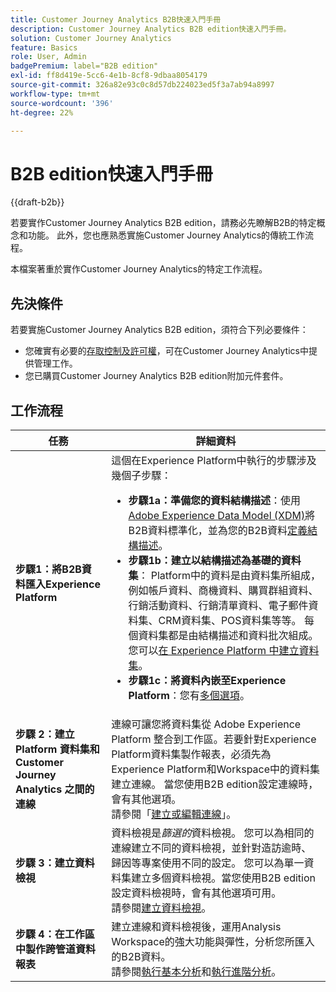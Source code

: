 ```yaml
---
title: Customer Journey Analytics B2B快速入門手冊
description: Customer Journey Analytics B2B edition快速入門手冊。
solution: Customer Journey Analytics
feature: Basics
role: User, Admin
badgePremium: label="B2B edition"
exl-id: ff8d419e-5cc6-4e1b-8cf8-9dbaa8054179
source-git-commit: 326a82e93c0c8d57db224023ed5f3a7ab94a8997
workflow-type: tm+mt
source-wordcount: '396'
ht-degree: 22%

---
```



# B2B edition快速入門手冊

{{draft-b2b}}

若要實作Customer Journey Analytics B2B edition，請務必先瞭解B2B的特定概念和功能。 此外，您也應熟悉實施Customer Journey Analytics的傳統工作流程。

本檔案著重於實作Customer Journey Analytics的特定工作流程。

## 先決條件

若要實施Customer Journey Analytics B2B edition，須符合下列必要條件：

* 您確實有必要的[存取控制及許可權](/help/technotes/access-control.md)，可在Customer Journey Analytics中提供管理工作。
* 您已購買Customer Journey Analytics B2B edition附加元件套件。


## 工作流程

| 任務 | 詳細資料 |
| --- | --- |
| **步驟1：將B2B資料匯入Experience Platform** | 這個在Experience Platform中執行的步驟涉及幾個子步驟：<ul><li>**步驟1a：準備您的資料結構描述**：使用[Adobe Experience Data Model (XDM)](https://experienceleague.adobe.com/docs/experience-platform/xdm/home.html?lang=zh-hant)將B2B資料標準化，並為您的B2B資料[定義結構描述](https://experienceleague.adobe.com/en/docs/experience-platform/rtcdp/schemas/b2b)。</li><li>**步驟1b：建立以結構描述為基礎的資料集**： Platform中的資料是由資料集所組成，例如帳戶資料、商機資料、購買群組資料、行銷活動資料、行銷清單資料、電子郵件資料集、CRM資料集、POS資料集等等。 每個資料集都是由結構描述和資料批次組成。您可以[在 Experience Platform 中建立資料集](https://experienceleague.adobe.com/tw/docs/platform-learn/getting-started-for-data-architects-and-data-engineers/create-datasets.html?lang=zh-Hant)。</li><li>**步驟1c：將資料內嵌至Experience Platform**：您有[多個選項](https://experienceleague.adobe.com/zh-hant/docs/experience-platform/ingestion/home)。</li></ul> |
| **步驟 2：建立 Platform 資料集和 Customer Journey Analytics 之間的連線** | 連線可讓您將資料集從 Adobe Experience Platform 整合到工作區。若要針對Experience Platform資料集製作報表，必須先為Experience Platform和Workspace中的資料集建立連線。 當您使用B2B edition設定連線時，會有其他選項。 <br>請參閱「[建立或編輯連線](/help/connections/create-connection.md)」。 |
| **步驟 3：建立資料檢視** | 資料檢視是&#x200B;*篩選的*&#x200B;資料檢視。 您可以為相同的連線建立不同的資料檢視，並針對造訪逾時、歸因等專案使用不同的設定。 您可以為單一資料集建立多個資料檢視。當您使用B2B edition設定資料檢視時，會有其他選項可用。<br>請參閱[建立資料檢視](/help/data-views/create-dataview.md)。 |
| **步驟 4：在工作區中製作跨管道資料報表** | 建立連線和資料檢視後，運用Analysis Workspace的強大功能與彈性，分析您所匯入的B2B資料。<br>請參閱[執行基本分析](/help/analysis-workspace/perform-basic-analysis.md)和[執行進階分析](/help/analysis-workspace/perform-adv-analysis.md)。 |

<!--

## Use Case

The [B2B Use Case ](../data-ingestion/data-ingestion.md) document provides an example use case on how to implement Customer  Journey Analytics B2B Edition.

-->